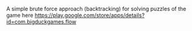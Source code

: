A simple brute force approach (backtracking) for solving puzzles of the game here https://play.google.com/store/apps/details?id=com.bigduckgames.flow
